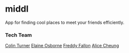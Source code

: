 # middl

App for finding cool places to meet your friends efficiently.

### Tech Team
[Colin Turner](https://github.com/colinturner)
[Elaine Osborne](https://github.com/kittysquee)
[Freddy Fallon](https://github.com/freddyfallon)
[Alice Cheung](https://github.com/Alicespyglass)
